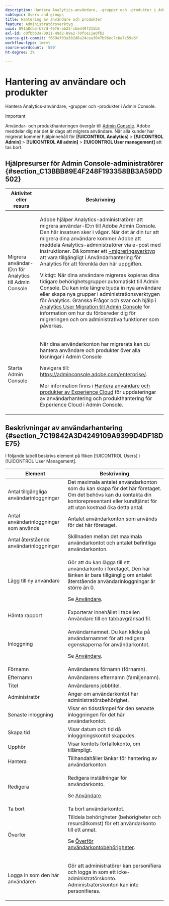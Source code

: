 ```yaml
---
description: Hantera Analytics-användare, -grupper och -produkter i Admin Console.
subtopic: Users and groups
title: Hantering av användare och produkter
feature: Administratörsverktyg
uuid: 891a8cb3-b77d-46f6-ab23-cbed49f215b5
exl-id: c0fbbb3a-0011-49d2-89a2-70fce11e0fb2
source-git-commit: f669af03a502d8a24cea3047b96ec7cba7c59e6f
workflow-type: tm+mt
source-wordcount: '550'
ht-degree: 3%

---
```


# Hantering av användare och produkter

Hantera Analytics-användare, -grupper och -produkter i Admin Console.

>[!IMPORTANT]
>
>Användar- och produkthanteringen övergår till [Admin Console](https://helpx.adobe.com/se/enterprise/using/admin-console.html). Adobe meddelar dig när det är dags att migrera användare. När alla kunder har migrerat kommer hjälpinnehåll för **[!UICONTROL Analytics]** > **[!UICONTROL Admin]** > **[!UICONTROL All admin]** > **[!UICONTROL User management]** att tas bort.

## Hjälpresurser för Admin Console-administratörer {#section_C13BBB89E4F248F193358BB3A59DD502}

<table id="table_9263797773A749628E12BB3C1EBE620B"> 
 <thead> 
  <tr> 
   <th colname="col1" class="entry"> Aktivitet eller resurs </th> 
   <th colname="col2" class="entry"> Beskrivning </th> 
  </tr>
 </thead>
 <tbody> 
  <tr> 
   <td colname="col1"> <p>Migrera användar-ID:n för Analytics till Admin Console </p> </td> 
   <td colname="col2"> <p> Adobe hjälper Analytics-administratörer att migrera användar-ID:n till Adobe Admin Console. Den här insatsen sker i vågor. När det är din tur att migrera dina användare kommer Adobe att meddela Analytics-administratörer via e-post med instruktioner. Då kommer ett <a href="https://experienceleague.adobe.com/docs/analytics/admin/user-product-management/user-management/migrate-users/c-migration-tool.html">-migreringsverktyg</a> att vara tillgängligt i Användarhantering för Analytics för att förenkla den här uppgiften. </p> <p>Viktigt: När dina användare migreras kopieras dina tidigare behörighetsgrupper automatiskt till Admin Console. Du kan inte längre bjuda in nya användare eller skapa nya grupper i administrationsverktygen för Analytics. Granska Frågor och svar och hjälp i <a href="https://experienceleague.adobe.com/docs/analytics/admin/user-product-management/user-management/migrate-users/c-migration-tool.html"> Analytics User Migration till Admin Console</a> för information om hur du förbereder dig för migreringen och om administrativa funktioner som påverkas. </p> </td> 
  </tr> 
  <tr> 
   <td colname="col1"> <p>Starta Admin Console </p> </td> 
   <td colname="col2"> <p>När dina användarkonton har migrerats kan du hantera användare och produkter över alla lösningar i Admin Console </p> <p>Navigera till: <a href="https://adminconsole.adobe.com/enterprise/#"> https://adminconsole.adobe.com/enterprise/</a>. </p> <p>Mer information finns i <a href="https://experienceleague.adobe.com/docs/core-services/interface/manage-users-and-products/admin-getting-started.html"> Hantera användare och produkter av Experience Cloud</a> för uppdateringar av användarhantering och produkthantering för Experience Cloud i Admin Console. </p> </td> 
  </tr> 
 </tbody> 
</table>

## Beskrivningar av användarhantering {#section_7C19842A3D4249109A9399D4DF18DE75}

I följande tabell beskrivs element på fliken [!UICONTROL Users] i [!UICONTROL User Management].

<table id="table_6F81D1095EB945D8995FF971B65BA52A"> 
 <thead> 
  <tr> 
   <th colname="col1" class="entry"> Element </th> 
   <th colname="col2" class="entry"> Beskrivning </th> 
  </tr> 
 </thead>
 <tbody> 
  <tr> 
   <td colname="col1"> <span class="wintitle"> Antal tillgängliga användarinloggningar</span> </td> 
   <td colname="col2"> Det maximala antalet användarkonton som du kan skapa för det här företaget. Om det behövs kan du kontakta din kontorepresentant eller kundtjänst för att utan kostnad öka detta antal. </td> 
  </tr> 
  <tr> 
   <td colname="col1"> <span class="wintitle"> Antal användarinloggningar som används</span> </td> 
   <td colname="col2"> Antalet användarkonton som används för det här företaget. </td> 
  </tr> 
  <tr> 
   <td colname="col1"> <span class="wintitle"> Antal återstående användarinloggningar</span> </td> 
   <td colname="col2"> Skillnaden mellan det maximala användarkontot och antalet befintliga användarkonton. </td> 
  </tr> 
  <tr> 
   <td colname="col1"> <span class="wintitle"> Lägg till ny användare</span> </td> 
   <td colname="col2"> <p>Gör att du kan lägga till ett användarkonto i företaget. Den här länken är bara tillgänglig om antalet återstående användarinloggningar är större än 0. </p> <p>Se <a href="/help/admin/user-management2/c-user-management/users.md"> Användare</a>. </p> </td> 
  </tr> 
  <tr> 
   <td colname="col1"> <span class="wintitle"> Hämta rapport</span> </td> 
   <td colname="col2">Exporterar innehållet i tabellen <span class="wintitle"> Användare</span> till en tabbavgränsad fil. </td> 
  </tr> 
  <tr> 
   <td colname="col1"> <span class="wintitle"> Inloggning</span> </td> 
   <td colname="col2"> <p>Användarnamnet. Du kan klicka på användarnamnet för att redigera egenskaperna för användarkontot. </p> <p>Se <a href="/help/admin/user-management2/c-user-management/users.md"> Användare</a>. </p> </td> 
  </tr> 
  <tr> 
   <td colname="col1"> <span class="wintitle"> Förnamn</span> </td> 
   <td colname="col2"> Användarens förnamn (förnamn). </td> 
  </tr> 
  <tr> 
   <td colname="col1"> <span class="wintitle"> Efternamn</span> </td> 
   <td colname="col2"> Användarens efternamn (familjenamn). </td> 
  </tr> 
  <tr> 
   <td colname="col1"> <span class="wintitle"> Titel</span> </td> 
   <td colname="col2"> Användarens jobbtitel. </td> 
  </tr> 
  <tr> 
   <td colname="col1"> <span class="wintitle"> Administratör</span> </td> 
   <td colname="col2"> Anger om användarkontot har administratörsbehörighet. </td> 
  </tr> 
  <tr> 
   <td colname="col1"> <span class="wintitle"> Senaste inloggning</span> </td> 
   <td colname="col2"> Visar en tidsstämpel för den senaste inloggningen för det här användarkontot. </td> 
  </tr> 
  <tr> 
   <td colname="col1"><span class="wintitle"> Skapa tid</span> </td> 
   <td colname="col2"> Visar datum och tid då inloggningskontot skapades. </td> 
  </tr> 
  <tr> 
   <td colname="col1"> <span class="wintitle"> Upphör</span> </td> 
   <td colname="col2"> Visar kontots förfallokonto, om tillämpligt. </td> 
  </tr> 
  <tr> 
   <td colname="col1"> <span class="wintitle"> Hantera</span> </td> 
   <td colname="col2"> Tillhandahåller länkar för hantering av användarkonton. </td> 
  </tr> 
  <tr> 
   <td colname="col1"> <span class="wintitle"> Redigera</span> </td> 
   <td colname="col2"> <p>Redigera inställningar för användarkonto. </p> <p>Se <a href="/help/admin/user-management2/c-user-management/users.md"> Användare</a>. </p> </td> 
  </tr> 
  <tr> 
   <td colname="col1"> <span class="wintitle"> Ta bort</span> </td> 
   <td colname="col2"> Ta bort användarkontot. </td> 
  </tr> 
  <tr> 
   <td colname="col1"> <span class="wintitle"> Överför</span> </td> 
   <td colname="col2">Tilldela behörigheter (behörigheter och resursåtkomst) för ett användarkonto till ett annat. <p>Se <a href="/help/admin/user-management2/c-user-management/t-transfer-user-accout-privileges.md"> Överför användarkontobehörigheter</a>. </p> </td> 
  </tr> 
  <tr> 
   <td colname="col1"><span class="wintitle"> Logga in som den här användaren</span> </td> 
   <td colname="col2"> <p>Gör att administratörer kan personifiera och logga in som ett icke-administratörskonto. Administratörskonton kan inte personifieras. </p> </td> 
  </tr> 
 </tbody> 
</table>
